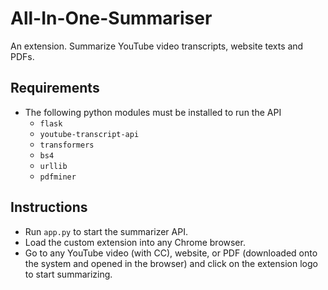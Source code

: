# All-In-One-Summariser
An extension. Summarize YouTube video transcripts, website texts and PDFs.

## Requirements
- The following python modules must be installed to run the API
  - ```flask```
  - ```youtube-transcript-api```
  - ```transformers```
  - ```bs4```
  - ```urllib```
  - ```pdfminer```

## Instructions
- Run ```app.py``` to start the summarizer API.
- Load the custom extension into any Chrome browser.
- Go to any YouTube video (with CC), website, or PDF (downloaded onto the system and opened in the browser) and click on the extension logo to start summarizing.
